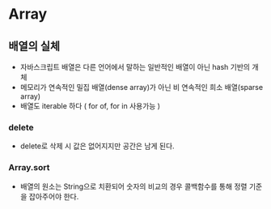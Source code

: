 # Array

## 배열의 실체

- 자바스크립트 배열은 다른 언어에서 말하는 일반적인 배열이 아닌 hash 기반의 개체
- 메모리가 연속적인 밀집 배열(dense array)가 아닌 비 연속적인 희소 배열(sparse array)
- 배열도 iterable 하다 ( for of, for in 사용가능 )

### delete

- delete로 삭제 시 값은 없어지지만 공간은 남게 된다.

### Array.sort

- 배열의 원소는 String으로 치환되어 숫자의 비교의 경우 콜백함수를 통해 정렬 기준을 잡아주어야 한다.